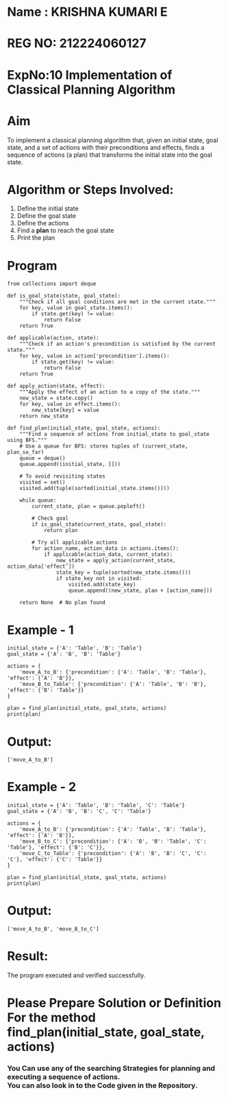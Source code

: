 # Name : KRISHNA KUMARI E

# REG NO: 212224060127
 # ExpNo:10 Implementation of Classical Planning Algorithm

# Aim

To implement a classical planning algorithm that, given an initial state, goal state, and a set of actions with their preconditions and effects, finds a sequence of actions (a plan) that transforms the initial state into the goal state.

# Algorithm or Steps Involved:
<ol>
  <li>Define the initial state</li>
  <li>Define the goal state</li>
  <li>Define the actions</li>
  <li>Find a <b>plan</b> to reach the goal state</li>
  <li>Print the plan</li>
</ol>

# Program
~~~
from collections import deque

def is_goal_state(state, goal_state):
    """Check if all goal conditions are met in the current state."""
    for key, value in goal_state.items():
        if state.get(key) != value:
            return False
    return True

def applicable(action, state):
    """Check if an action's precondition is satisfied by the current state."""
    for key, value in action['precondition'].items():
        if state.get(key) != value:
            return False
    return True

def apply_action(state, effect):
    """Apply the effect of an action to a copy of the state."""
    new_state = state.copy()
    for key, value in effect.items():
        new_state[key] = value
    return new_state

def find_plan(initial_state, goal_state, actions):
    """Find a sequence of actions from initial_state to goal_state using BFS."""
    # Use a queue for BFS: stores tuples of (current_state, plan_so_far)
    queue = deque()
    queue.append((initial_state, []))
    
    # To avoid revisiting states
    visited = set()
    visited.add(tuple(sorted(initial_state.items())))
    
    while queue:
        current_state, plan = queue.popleft()
        
        # Check goal
        if is_goal_state(current_state, goal_state):
            return plan
        
        # Try all applicable actions
        for action_name, action_data in actions.items():
            if applicable(action_data, current_state):
                new_state = apply_action(current_state, action_data['effect'])
                state_key = tuple(sorted(new_state.items()))
                if state_key not in visited:
                    visited.add(state_key)
                    queue.append((new_state, plan + [action_name]))
    
    return None  # No plan found
~~~

# Example - 1
```
initial_state = {'A': 'Table', 'B': 'Table'}
goal_state = {'A': 'B', 'B': 'Table'}

actions = {
    'move_A_to_B': {'precondition': {'A': 'Table', 'B': 'Table'}, 'effect': {'A': 'B'}},
    'move_B_to_Table': {'precondition': {'A': 'Table', 'B': 'B'}, 'effect': {'B': 'Table'}}
}

plan = find_plan(initial_state, goal_state, actions)
print(plan)
```
# Output:
```
['move_A_to_B']
```
# Example - 2
```
initial_state = {'A': 'Table', 'B': 'Table', 'C': 'Table'}
goal_state = {'A': 'B', 'B': 'C', 'C': 'Table'}

actions = {
    'move_A_to_B': {'precondition': {'A': 'Table', 'B': 'Table'}, 'effect': {'A': 'B'}},
    'move_B_to_C': {'precondition': {'A': 'B', 'B': 'Table', 'C': 'Table'}, 'effect': {'B': 'C'}},
    'move_C_to_Table': {'precondition': {'A': 'B', 'B': 'C', 'C': 'C'}, 'effect': {'C': 'Table'}}
}

plan = find_plan(initial_state, goal_state, actions)
print(plan)
```
# Output:
```
['move_A_to_B', 'move_B_to_C']
```
# Result:
  The program executed and verified successfully.
# Please Prepare Solution or Definition For the method find_plan(initial_state, goal_state, actions)
<h3>You Can use any of the searching Strategies for planning and executing a sequence of actions.<br> You can also look in to the Code given in the Repository.</h3>
